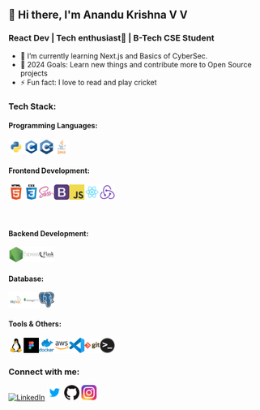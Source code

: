 ## 👋 Hi there, I'm Anandu Krishna V V

### React Dev | Tech enthusiast👾 | B-Tech CSE Student

- 🌱 I’m currently learning Next.js and Basics of CyberSec.
- 🥅 2024 Goals: Learn new things and contribute more to Open Source projects
- ⚡ Fun fact: I love to read and play cricket

### Tech Stack:

#### Programming Languages:
<img align="left" alt="Python" width="30px" src="https://raw.githubusercontent.com/github/explore/master/topics/python/python.png" />
<img align="left" alt="C" width="30px" src="https://raw.githubusercontent.com/github/explore/master/topics/c/c.png" />
<img align="left" alt="C++" width="30px" src="https://raw.githubusercontent.com/github/explore/master/topics/cpp/cpp.png" />
<img align="left" alt="Java" width="30px" src="https://raw.githubusercontent.com/github/explore/master/topics/java/java.png" />
<br />
<br />

#### Frontend Development:
<img align="left" alt="HTML5" width="30px" src="https://raw.githubusercontent.com/github/explore/master/topics/html/html.png" />
<img align="left" alt="CSS3" width="30px" src="https://raw.githubusercontent.com/github/explore/master/topics/css/css.png" />
<img align="left" alt="Sass" width="30px" src="https://raw.githubusercontent.com/github/explore/master/topics/sass/sass.png" />
<img align="left" alt="Bootstrap" width="30px" src="https://raw.githubusercontent.com/github/explore/master/topics/bootstrap/bootstrap.png" />
<img align="left" alt="JavaScript" width="30px" src="https://raw.githubusercontent.com/github/explore/master/topics/javascript/javascript.png" />
<img align="left" alt="React" width="30px" src="https://raw.githubusercontent.com/github/explore/master/topics/react/react.png" />
<img align="left" alt="Redux" width="30px" src="https://raw.githubusercontent.com/github/explore/master/topics/redux/redux.png" />
<br />
<br />
<br />
<br />

#### Backend Development:
<img align="left" alt="Node.js" width="30px" src="https://raw.githubusercontent.com/github/explore/master/topics/nodejs/nodejs.png" />
<img align="left" alt="Express.js" width="30px" src="https://raw.githubusercontent.com/github/explore/master/topics/express/express.png" />
<img align="left" alt="Flask" width="30px" src="https://raw.githubusercontent.com/github/explore/master/topics/flask/flask.png" />
<br />
<br />

#### Database:
<img align="left" alt="MySQL" width="30px" src="https://raw.githubusercontent.com/github/explore/master/topics/mysql/mysql.png" />
<img align="left" alt="MongoDB" width="30px" src="https://raw.githubusercontent.com/github/explore/master/topics/mongodb/mongodb.png" />
<img align="left" alt="PostgreSQL" width="30px" src="https://raw.githubusercontent.com/github/explore/master/topics/postgresql/postgresql.png" />
<br />
<br />

#### Tools & Others:
<img align="left" alt="Linux" width="30px" src="https://raw.githubusercontent.com/github/explore/master/topics/linux/linux.png" />
<img align="left" alt="Figma" width="30px" src="https://raw.githubusercontent.com/github/explore/master/topics/figma/figma.png" />
<img align="left" alt="Docker" width="30px" src="https://raw.githubusercontent.com/github/explore/master/topics/docker/docker.png" />
<img align="left" alt="AWS" width="30px" src="https://raw.githubusercontent.com/github/explore/master/topics/aws/aws.png" />
<img align="left" alt="Visual Studio Code" width="30px" src="https://raw.githubusercontent.com/github/explore/master/topics/visual-studio-code/visual-studio-code.png" />
<img align="left" alt="Git" width="30px" src="https://raw.githubusercontent.com/github/explore/master/topics/git/git.png" />
<img align="left" alt="Terminal" width="30px" src="https://raw.githubusercontent.com/github/explore/master/topics/terminal/terminal.png" />
<br />
<br />


### Connect with me:

<a href="https://www.linkedin.com/in/your-linkedin-profile"><img src="https://raw.githubusercontent.com/github/explore/master/topics/linkedin/linkedin.png" alt="LinkedIn" width="30px"></a>
<a href="https://twitter.com/your-twitter-profile"><img src="https://raw.githubusercontent.com/github/explore/master/topics/twitter/twitter.png" alt="Twitter" width="30px"></a>
<a href="https://github.com/your-github-profile"><img src="https://raw.githubusercontent.com/github/explore/master/topics/github/github.png" alt="GitHub" width="30px"></a>
<a href="https://www.instagram.com/your-instagram-profile"><img src="https://raw.githubusercontent.com/github/explore/master/topics/instagram/instagram.png" alt="Instagram" width="30px"></a>
